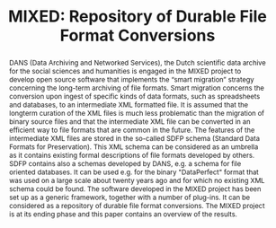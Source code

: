 ---
abstract: DANS (Data Archiving and Networked Services), the Dutch scientific data
  archive for the social sciences and humanities is engaged in the MIXED project to
  develop open source software that implements the “smart migration” strategy concerning
  the long-term archiving of file formats. Smart migration concerns the conversion
  upon ingest of specific kinds of data formats, such as spreadsheets and databases,
  to an intermediate XML formatted file. It is assumed that the longterm curation
  of the XML files is much less problematic than the migration of binary source files
  and that the intermediate XML file can be converted in an efficient way to file
  formats that are common in the future. The features of the intermediate XML files
  are stored in the so-called SDFP schema (Standard Data Formats for Preservation).
  This XML schema can be considered as an umbrella as it contains existing formal
  descriptions of file formats developed by others. SDFP contains also a schemas developed
  by DANS, e.g. a schema for file oriented databases. It can be used e.g. for the
  binary "DataPerfect" format that was used on a large scale about twenty years ago
  and for which no existing XML schema could be found. The software developed in the
  MIXED project has been set up as a generic framework, together with a number of
  plug-ins. It can be considered as a repository of durable file format conversions.
  The MIXED project is at its ending phase and this paper contains an overview of
  the results.
creators:
- van Horik, René
- Roorda, Dirk
date: null
document_url: https://services.phaidra.univie.ac.at/api/object/o:294015/download
grand_parent: iPRES
institutions: []
keywords:
- san francisco
landing_page_url: https://phaidra.univie.ac.at/o:294015
language: eng
layout: publication
license: CC BY-SA 3.0 AT
notes_url: null
parent: iPRES 2009
presentation_url: null
publication_type: paper
size: 934883
source_name: iPRES
title: 'MIXED: Repository of Durable File Format Conversions'
year: 2009
---